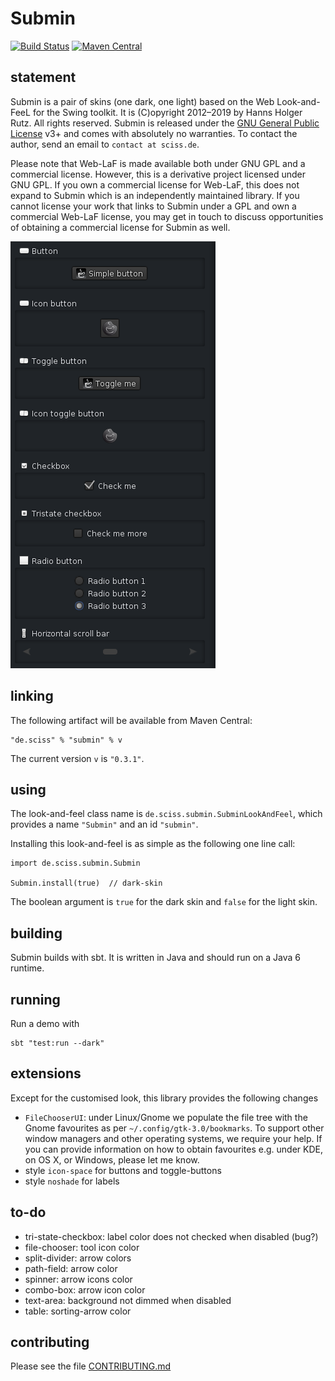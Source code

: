 # Submin

[![Build Status](https://travis-ci.org/Sciss/Submin.svg?branch=master)](https://travis-ci.org/Sciss/Submin)
[![Maven Central](https://maven-badges.herokuapp.com/maven-central/de.sciss/submin/badge.svg)](https://maven-badges.herokuapp.com/maven-central/de.sciss/submin)

## statement

Submin is a pair of skins (one dark, one light) based on the Web Look-and-FeeL for the Swing toolkit.
It is (C)opyright 2012&ndash;2019 by Hanns Holger Rutz. All rights reserved. Submin is released under 
the [GNU General Public License](http://github.com/Sciss/Submin/blob/master/licenses/Submin-License.txt) v3+ 
and comes with  absolutely no warranties. To contact the author, send an email to `contact at sciss.de`.

Please note that Web-LaF is made available both under GNU GPL and a commercial license. However, this
is a derivative project licensed under GNU GPL. If you own a commercial license for Web-LaF, this does
not expand to Submin which is an independently maintained library. If you cannot license your work that
links to Submin under a GPL and own a commercial Web-LaF license, you may get in touch to discuss opportunities
of obtaining a commercial license for Submin as well.

![icons](screenshot.png)

## linking

The following artifact will be available from Maven Central:

    "de.sciss" % "submin" % v

The current version `v` is `"0.3.1"`.

## using

The look-and-feel class name is `de.sciss.submin.SubminLookAndFeel`, which
provides a name `"Submin"` and an id `"submin"`.

Installing this look-and-feel is as simple as the following one line call:

    import de.sciss.submin.Submin
    
    Submin.install(true)  // dark-skin

The boolean argument is `true` for the dark skin and `false` for the light skin.

## building

Submin builds with sbt. It is written in Java and should run on a Java 6 runtime.

## running

Run a demo with

    sbt "test:run --dark"

## extensions

Except for the customised look, this library provides the following changes

- `FileChooserUI`: under Linux/Gnome we populate the file tree with the Gnome
  favourites as per `~/.config/gtk-3.0/bookmarks`. To support other window managers
  and other operating systems, we require your help. If you can provide information
  on how to obtain favourites e.g. under KDE, on OS X, or Windows, please let me know.  
- style `icon-space` for buttons and toggle-buttons
- style `noshade` for labels

## to-do

- tri-state-checkbox: label color does not checked when disabled (bug?)
- file-chooser: tool icon color
- split-divider: arrow colors
- path-field: arrow color
- spinner: arrow icons color
- combo-box: arrow icon color
- text-area: background not dimmed when disabled
- table: sorting-arrow color

## contributing

Please see the file [CONTRIBUTING.md](CONTRIBUTING.md)
